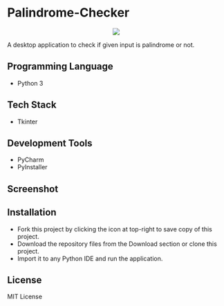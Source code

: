 # Palindrome-Checker
<p align="center">
  <img src="https://api.visitorbadge.io/api/visitors?path=https%3A%2F%2Fgithub.com%2Freshmaharidhas%2FPalindrome-Checker&labelColor=%23000000&countColor=%2300ff00&style=flat-square&labelStyle=none"/>
  
</p>
A desktop application to check if given input is palindrome or not.

## Programming Language
- Python 3
## Tech Stack
- Tkinter
## Development Tools
- PyCharm
- PyInstaller
## Screenshot

## Installation
- Fork this project by clicking the icon at top-right to save copy of this project.
- Download the repository files from the Download section or clone this project.
- Import it to any Python IDE and run the application.
## License 
MIT License
